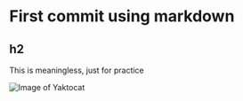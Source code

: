 # First commit using markdown
## h2 
This is meaningless, just for practice

![Image of Yaktocat](https://octodex.github.com/images/yaktocat.png)
